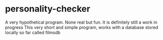 # personality-checker
A very hypothetical program. None real but fun. It is definitely still a work in progress
This very short and simple program, works with a database stored locally so far called filmsdb
